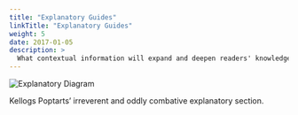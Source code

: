 ```yaml
---
title: "Explanatory Guides"
linkTitle: "Explanatory Guides"
weight: 5
date: 2017-01-05
description: >
  What contextual information will expand and deepen readers' knowledge?
---
```


![Explanatory Diagram](/explanatory.png 'Explanatory Diagram')


Kellogs Poptarts’ irreverent and oddly combative explanatory section.

